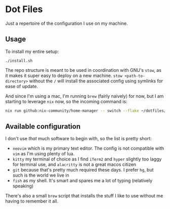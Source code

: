 # Dot Files

Just a repertoire of the configuration I use on my machine.

## Usage

To install my entire setup:

```shell
./install.sh
```

The repo structure is meant to be used in coordination with GNU's `stow`, as it
makes it super easy to deploy on a new machine. `stow <path-to-directory>`
without the `/` will install the associated config using symlinks for ease of
update.

And since I'm using a mac, I'm running `brew` (fairly naively) for now, but I am
starting to leverage `nix` now, so the incoming command is:

```sh
nix run github:nix-community/home-manager -- switch --flake ~/dotfiles/
```

## Available configuration

I don't use _that_ much software to begin with, so the list is pretty short:

- `neovim` which is my primary text editor. The config is not compatible with
  `vim` as I'm using plenty of lua.
- `kitty` my terminal of choice as I find `iTerm2` and `hyper` slightly too
  laggy for terminal use, and `alacritty` is not a great macos citizen
- `git` because that's pretty much required these days. I prefer `hg`, but
  such is the world we live in
- `fish` as my shell. It's smart and spares me a lot of typing (relatively
  speaking)

There's also a small `brew` script that installs the stuff I like to use
without me having to remember it all.
